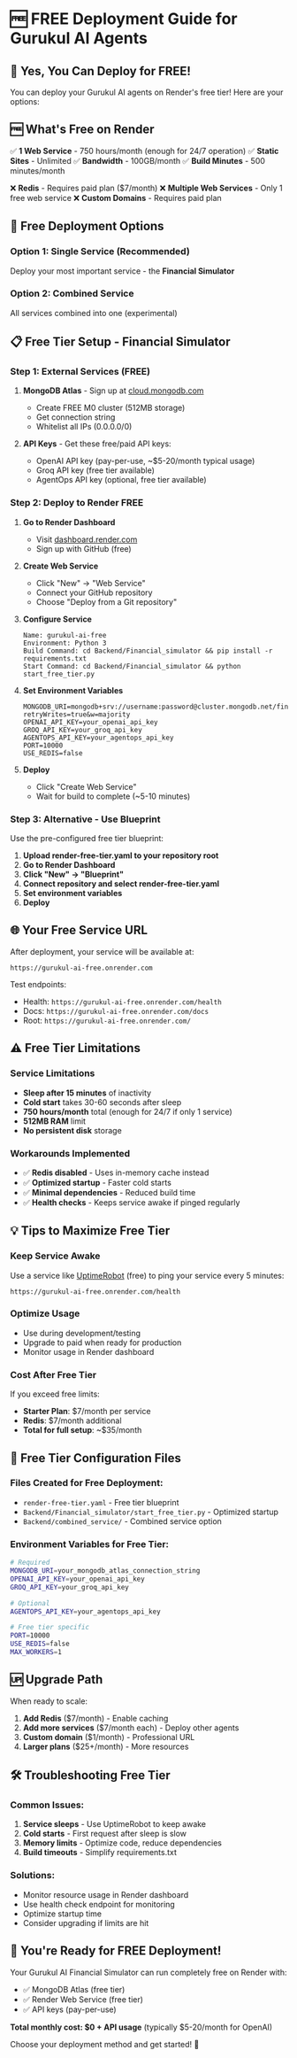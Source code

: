 # 🆓 FREE Deployment Guide for Gurukul AI Agents

## 🎯 Yes, You Can Deploy for FREE!

You can deploy your Gurukul AI agents on Render's free tier! Here are your options:

## 🆓 What's Free on Render

✅ **1 Web Service** - 750 hours/month (enough for 24/7 operation)
✅ **Static Sites** - Unlimited
✅ **Bandwidth** - 100GB/month
✅ **Build Minutes** - 500 minutes/month

❌ **Redis** - Requires paid plan ($7/month)
❌ **Multiple Web Services** - Only 1 free web service
❌ **Custom Domains** - Requires paid plan

## 🚀 Free Deployment Options

### Option 1: Single Service (Recommended)
Deploy your most important service - the **Financial Simulator**

### Option 2: Combined Service
All services combined into one (experimental)

## 📋 Free Tier Setup - Financial Simulator

### Step 1: External Services (FREE)
1. **MongoDB Atlas** - Sign up at [cloud.mongodb.com](https://cloud.mongodb.com)
   - Create FREE M0 cluster (512MB storage)
   - Get connection string
   - Whitelist all IPs (0.0.0.0/0)

2. **API Keys** - Get these free/paid API keys:
   - OpenAI API key (pay-per-use, ~$5-20/month typical usage)
   - Groq API key (free tier available)
   - AgentOps API key (optional, free tier available)

### Step 2: Deploy to Render FREE

1. **Go to Render Dashboard**
   - Visit [dashboard.render.com](https://dashboard.render.com)
   - Sign up with GitHub (free)

2. **Create Web Service**
   - Click "New" → "Web Service"
   - Connect your GitHub repository
   - Choose "Deploy from a Git repository"

3. **Configure Service**
   ```
   Name: gurukul-ai-free
   Environment: Python 3
   Build Command: cd Backend/Financial_simulator && pip install -r requirements.txt
   Start Command: cd Backend/Financial_simulator && python start_free_tier.py
   ```

4. **Set Environment Variables**
   ```
   MONGODB_URI=mongodb+srv://username:password@cluster.mongodb.net/financial_simulator?retryWrites=true&w=majority
   OPENAI_API_KEY=your_openai_api_key
   GROQ_API_KEY=your_groq_api_key
   AGENTOPS_API_KEY=your_agentops_api_key
   PORT=10000
   USE_REDIS=false
   ```

5. **Deploy**
   - Click "Create Web Service"
   - Wait for build to complete (~5-10 minutes)

### Step 3: Alternative - Use Blueprint

Use the pre-configured free tier blueprint:

1. **Upload render-free-tier.yaml to your repository root**
2. **Go to Render Dashboard**
3. **Click "New" → "Blueprint"**
4. **Connect repository and select render-free-tier.yaml**
5. **Set environment variables**
6. **Deploy**

## 🌐 Your Free Service URL

After deployment, your service will be available at:
```
https://gurukul-ai-free.onrender.com
```

Test endpoints:
- Health: `https://gurukul-ai-free.onrender.com/health`
- Docs: `https://gurukul-ai-free.onrender.com/docs`
- Root: `https://gurukul-ai-free.onrender.com/`

## ⚠️ Free Tier Limitations

### Service Limitations
- **Sleep after 15 minutes** of inactivity
- **Cold start** takes 30-60 seconds after sleep
- **750 hours/month** total (enough for 24/7 if only 1 service)
- **512MB RAM** limit
- **No persistent disk** storage

### Workarounds Implemented
- ✅ **Redis disabled** - Uses in-memory cache instead
- ✅ **Optimized startup** - Faster cold starts
- ✅ **Minimal dependencies** - Reduced build time
- ✅ **Health checks** - Keeps service awake if pinged regularly

## 💡 Tips to Maximize Free Tier

### Keep Service Awake
Use a service like [UptimeRobot](https://uptimerobot.com) (free) to ping your service every 5 minutes:
```
https://gurukul-ai-free.onrender.com/health
```

### Optimize Usage
- Use during development/testing
- Upgrade to paid when ready for production
- Monitor usage in Render dashboard

### Cost After Free Tier
If you exceed free limits:
- **Starter Plan**: $7/month per service
- **Redis**: $7/month additional
- **Total for full setup**: ~$35/month

## 🔧 Free Tier Configuration Files

### Files Created for Free Deployment:
- `render-free-tier.yaml` - Free tier blueprint
- `Backend/Financial_simulator/start_free_tier.py` - Optimized startup
- `Backend/combined_service/` - Combined service option

### Environment Variables for Free Tier:
```bash
# Required
MONGODB_URI=your_mongodb_atlas_connection_string
OPENAI_API_KEY=your_openai_api_key
GROQ_API_KEY=your_groq_api_key

# Optional
AGENTOPS_API_KEY=your_agentops_api_key

# Free tier specific
PORT=10000
USE_REDIS=false
MAX_WORKERS=1
```

## 🆙 Upgrade Path

When ready to scale:

1. **Add Redis** ($7/month) - Enable caching
2. **Add more services** ($7/month each) - Deploy other agents
3. **Custom domain** ($1/month) - Professional URL
4. **Larger plans** ($25+/month) - More resources

## 🛠️ Troubleshooting Free Tier

### Common Issues:
1. **Service sleeps** - Use UptimeRobot to keep awake
2. **Cold starts** - First request after sleep is slow
3. **Memory limits** - Optimize code, reduce dependencies
4. **Build timeouts** - Simplify requirements.txt

### Solutions:
- Monitor resource usage in Render dashboard
- Use health check endpoint for monitoring
- Optimize startup time
- Consider upgrading if limits are hit

## 🎉 You're Ready for FREE Deployment!

Your Gurukul AI Financial Simulator can run completely free on Render with:
- ✅ MongoDB Atlas (free tier)
- ✅ Render Web Service (free tier)
- ✅ API keys (pay-per-use)

**Total monthly cost: $0 + API usage** (typically $5-20/month for OpenAI)

Choose your deployment method and get started! 🚀
